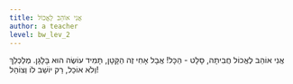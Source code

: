 ```yaml
---
title: אֲנִי אוֹהֵב לֶאֱכוֹל
author: a teacher
level: bw_lev_2
---
```

אֲנִי אוֹהֵב לֶאֱכוֹל
חֲבִיתָה, סָלָט - הַכָּל!
אֲבָל אָחִי זֶה הַקָּטָן,
תָּמִיד עוֹשֶׂה הוּא בָּלָגָן.
מְלַכְלֵךְ וְלֹא אוֹכֵל,
רַק יוֹשֵׁב לוֹ וְצוֹהֵל!
